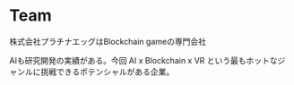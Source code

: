 # Team

株式会社プラチナエッグはBlockchain gameの専門会社



AIも研究開発の実績がある。今回 AI x Blockchain x VR という最もホットなジャンルに挑戦できるポテンシャルがある企業。

